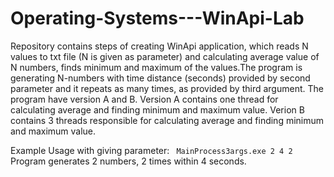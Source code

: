 # Operating-Systems---WinApi-Lab
Repository contains steps of creating WinApi application, which reads N values to txt file (N is given as parameter) and calculating average  value of N numbers, finds minimum and maximum of the values.The program is generating N-numbers with time distance (seconds) provided by second parameter and it repeats as many times, as provided by third argument. The program have version A and B. Version A contains one thread for calculating average and finding minimum and maximum value. Verion B contains 3 threads responsible for calculating average and finding minimum and maximum value. 

Example Usage with giving parameter:
``` MainProcess3args.exe 2 4 2```
Program generates 2 numbers, 2 times within 4 seconds.
